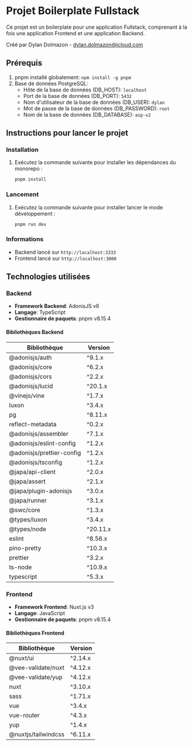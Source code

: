 # Projet Boilerplate Fullstack

Ce projet est un boilerplate pour une application Fullstack, comprenant à la fois une application Frontend et une application Backend.

Créé par Dylan Dolmazon - [dylan.dolmazon@icloud.com](mailto:dylan.dolmazon@icloud.com)

## Prérequis

1.  pnpm installé globalement: `npm install -g pnpm`
2.  Base de données PostgreSQL:
    - Hôte de la base de données (DB_HOST): `localhost`
    - Port de la base de données (DB_PORT): `5432`
    - Nom d'utilisateur de la base de données (DB_USER): `dylan`
    - Mot de passe de la base de données (DB_PASSWORD): `root`
    - Nom de la base de données (DB_DATABASE): `asp-v2`

## Instructions pour lancer le projet

### Installation

1. Exécutez la commande suivante pour installer les dépendances du monorepo :

   ```bash
   pnpm install
   ```

### Lancement

1. Exécutez la commande suivante pour installer lancer le mode développement :

   ```bash
   pnpm run dev
   ```

### Informations

- Backend lancé sur `http://localhost:3333`
- Frontend lancé sur `http://localhost:3000`

## Technologies utilisées

### Backend

- **Framework Backend**: AdonisJS v6
- **Langage**: TypeScript
- **Gestionnaire de paquets**: pnpm v8.15.4

#### Bibliothèques Backend

| Bibliothèque              | Version  |
| ------------------------- | -------- |
| @adonisjs/auth            | ^9.1.x   |
| @adonisjs/core            | ^6.2.x   |
| @adonisjs/cors            | ^2.2.x   |
| @adonisjs/lucid           | ^20.1.x  |
| @vinejs/vine              | ^1.7.x   |
| luxon                     | ^3.4.x   |
| pg                        | ^8.11.x  |
| reflect-metadata          | ^0.2.x   |
| @adonisjs/assembler       | ^7.1.x   |
| @adonisjs/eslint-config   | ^1.2.x   |
| @adonisjs/prettier-config | ^1.2.x   |
| @adonisjs/tsconfig        | ^1.2.x   |
| @japa/api-client          | ^2.0.x   |
| @japa/assert              | ^2.1.x   |
| @japa/plugin-adonisjs     | ^3.0.x   |
| @japa/runner              | ^3.1.x   |
| @swc/core                 | ^1.3.x   |
| @types/luxon              | ^3.4.x   |
| @types/node               | ^20.11.x |
| eslint                    | ^8.56.x  |
| pino-pretty               | ^10.3.x  |
| prettier                  | ^3.2.x   |
| ts-node                   | ^10.9.x  |
| typescript                | ^5.3.x   |

### Frontend

- **Framework Frontend**: Nuxt.js v3
- **Langage**: JavaScript
- **Gestionnaire de paquets**: pnpm v8.15.4

#### Bibliothèques Frontend

| Bibliothèque        | Version |
| ------------------- | ------- |
| @nuxt/ui            | ^2.14.x |
| @vee-validate/nuxt  | ^4.12.x |
| @vee-validate/yup   | ^4.12.x |
| nuxt                | ^3.10.x |
| sass                | ^1.71.x |
| vue                 | ^3.4.x  |
| vue-router          | ^4.3.x  |
| yup                 | ^1.4.x  |
| @nuxtjs/tailwindcss | ^6.11.x |
